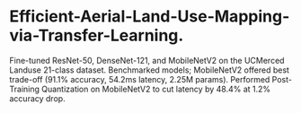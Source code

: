 # Efficient-Aerial-Land-Use-Mapping-via-Transfer-Learning.
Fine-tuned ResNet-50, DenseNet-121, and MobileNetV2 on the UCMerced Landuse 21-class dataset.  Benchmarked models; MobileNetV2 offered best trade-off (91.1% accuracy, 54.2ms latency, 2.25M params). Performed Post-Training Quantization on MobileNetV2 to cut latency by 48.4% at 1.2% accuracy drop.
